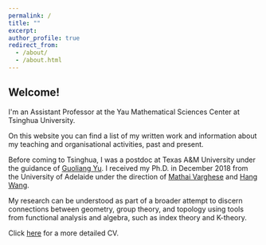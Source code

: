```yaml
---
permalink: /
title: ""
excerpt:
author_profile: true
redirect_from: 
  - /about/
  - /about.html
---
```


## Welcome!


I'm an Assistant Professor at the Yau Mathematical Sciences Center at Tsinghua University.

On this website you can find a list of my written work and information about my teaching and organisational activities, past and present.

Before coming to Tsinghua, I was a postdoc at Texas A&M University under the guidance of [Guoliang Yu](https://www.math.tamu.edu/~guoliangyu/). I received my Ph.D. in December 2018 from the University of Adelaide under the direction of [Mathai Varghese](http://www.maths.adelaide.edu.au/mathai.varghese/) and [Hang Wang](https://math.ecnu.edu.cn/~wanghang/intro_c.html?language=2&id=204).

My research can be understood as part of a broader attempt to discern connections between geometry, group theory, and topology using tools from functional analysis and algebra, such as index theory and K-theory.

Click [here](https://drive.google.com/file/d/1LqtzozQGQCMIsoV0Y3dlHbgq3F6zohd2/view?usp=sharing) for a more detailed CV.
